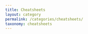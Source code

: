 ```yaml
---
title: Cheatsheets
layout: category
permalink: /categories/cheatsheets/
taxonomy: cheatsheets
---
```

